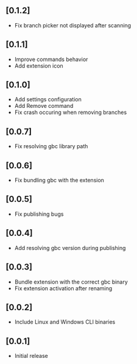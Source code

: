 ## [0.1.2]

- Fix branch picker not displayed after scanning

## [0.1.1]

- Improve commands behavior
- Add extension icon

## [0.1.0]

- Add settings configuration
- Add Remove command
- Fix crash occuring when removing branches

## [0.0.7]

- Fix resolving gbc library path

## [0.0.6]

- Fix bundling gbc with the extension

## [0.0.5]

- Fix publishing bugs

## [0.0.4]

- Add resolving gbc version during publishing

## [0.0.3]

- Bundle extension with the correct gbc binary
- Fix extension activation after renaming

## [0.0.2]

- Include Linux and Windows CLI binaries

## [0.0.1]

- Initial release

